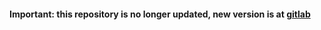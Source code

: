 #### Important: this repository is no longer updated, new version is at [gitlab](https://gitlab.com/ooshp/autoButtons/-/tree/development)

